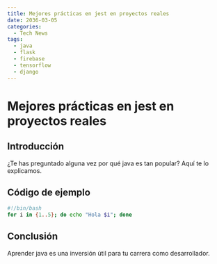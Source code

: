 ```yaml
---
title: Mejores prácticas en jest en proyectos reales
date: 2036-03-05
categories:
  - Tech News
tags:
  - java
  - flask
  - firebase
  - tensorflow
  - django
---
```


# Mejores prácticas en jest en proyectos reales

## Introducción

¿Te has preguntado alguna vez por qué java es tan popular? Aquí te lo explicamos.

## Código de ejemplo

```bash
#!/bin/bash
for i in {1..5}; do echo "Hola $i"; done
```

## Conclusión

Aprender java es una inversión útil para tu carrera como desarrollador.